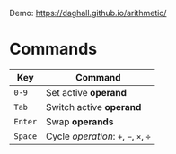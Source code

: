 Demo: https://daghall.github.io/arithmetic/

# Commands

| Key | Command |
| --- | --- |
| `0-9`   | Set active **operand** |
| `Tab`   | Switch active **operand** |
| `Enter` | Swap **operands** |
| `Space` | Cycle *operation*: `+`, `−`, `×`, `÷` | 
